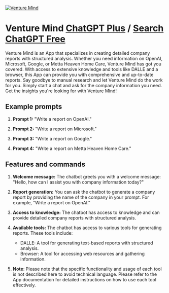 
[![Venture Mind](https://files.oaiusercontent.com/file-RqXkwZ9tTd2zJayPSvNYvTo6?se=2123-10-20T00%3A44%3A22Z&sp=r&sv=2021-08-06&sr=b&rscc=max-age%3D31536000%2C%20immutable&rscd=attachment%3B%20filename%3Dplugin-aioseo.png&sig=5hgmkp/LQnaxeqhU%2BrOAgKzJROfaog2lFBVigwTUWK4%3D)](https://chat.openai.com/g/g-3cr7xpySd-venture-mind)

# Venture Mind [ChatGPT Plus](https://chat.openai.com/g/g-3cr7xpySd-venture-mind) / [Search ChatGPT Free](https://gptcall.net/index.html#/?search=Venture%20Mind)

Venture Mind is an App that specializes in creating detailed company reports with structured analysis. Whether you need information on OpenAI, Microsoft, Google, or Metta Heaven Home Care, Venture Mind has got you covered. With access to extensive knowledge and tools like DALLE and a browser, this App can provide you with comprehensive and up-to-date reports. Say goodbye to manual research and let Venture Mind do the work for you. Simply start a chat and ask for the company information you need. Get the insights you're looking for with Venture Mind!

## Example prompts

1. **Prompt 1:** "Write a report on OpenAI."

2. **Prompt 2:** "Write a report on Microsoft."

3. **Prompt 3:** "Write a report on Google."

4. **Prompt 4:** "Write a report on Metta Heaven Home Care."

## Features and commands

1. **Welcome message:** The chatbot greets you with a welcome message: "Hello, how can I assist you with company information today?"

2. **Report generation:** You can ask the chatbot to generate a company report by providing the name of the company in your prompt. For example, "Write a report on OpenAI."

3. **Access to knowledge:** The chatbot has access to knowledge and can provide detailed company reports with structured analysis.

4. **Available tools:** The chatbot has access to various tools for generating reports. These tools include:
   - DALLE: A tool for generating text-based reports with structured analysis.
   - Browser: A tool for accessing web resources and gathering information.

5. **Note**: Please note that the specific functionality and usage of each tool is not described here to avoid technical language. Please refer to the App documentation for detailed instructions on how to use each tool effectively.


